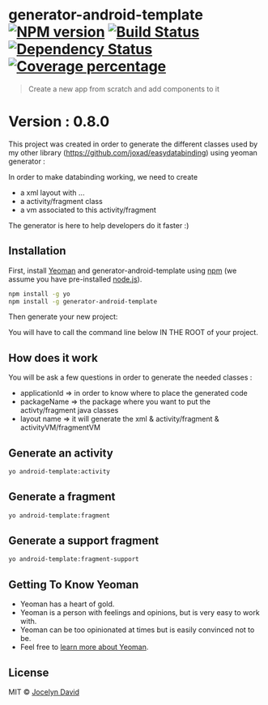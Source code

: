 # generator-android-template [![NPM version][npm-image]][npm-url] [![Build Status][travis-image]][travis-url] [![Dependency Status][daviddm-image]][daviddm-url] [![Coverage percentage][coveralls-image]][coveralls-url]
> Create a new app from scratch and add components to it


# Version : 0.8.0

This project was created in order to generate the different classes used by my other library (https://github.com/joxad/easydatabinding)  using yeoman generator :


In order to make databinding working, we need to create
- a xml layout with <layout> <data></data> ... </layout>
- a activity/fragment class
- a vm associated to this activity/fragment

The generator is here to help developers do it faster :)



## Installation

First, install [Yeoman](http://yeoman.io) and generator-android-template using [npm](https://www.npmjs.com/) (we assume you have pre-installed [node.js](https://nodejs.org/)).

```bash
npm install -g yo
npm install -g generator-android-template
```

Then generate your new project:

You will have to call the command line below IN THE ROOT of your project.

## How does it work

You will be ask a few questions in order to generate the needed classes :
- applicationId => in order to know where to place the generated code
- packageName => the package where you want to put the activty/fragment java classes
- layout name => it will generate the xml & activity/fragment & activityVM/fragmentVM  

## Generate an activity


```bash
yo android-template:activity
```

## Generate a fragment


```bash
yo android-template:fragment
```

## Generate a support fragment


```bash
yo android-template:fragment-support
```


## Getting To Know Yeoman

 * Yeoman has a heart of gold.
 * Yeoman is a person with feelings and opinions, but is very easy to work with.
 * Yeoman can be too opinionated at times but is easily convinced not to be.
 * Feel free to [learn more about Yeoman](http://yeoman.io/).

## License

MIT © [Jocelyn David](https://github.com/joxad/)


[npm-image]: https://badge.fury.io/js/generator-android-template.svg
[npm-url]: https://npmjs.org/package/generator-android-template
[travis-image]: https://travis-ci.org/joxad/generator-android-template.svg?branch=master
[travis-url]: https://travis-ci.org/joxad/generator-android-template
[daviddm-image]: https://david-dm.org/joxad/generator-android-template.svg?theme=shields.io
[daviddm-url]: https://david-dm.org/joxad/generator-android-template
[coveralls-image]: https://coveralls.io/repos/joxad/generator-android-template/badge.svg
[coveralls-url]: https://coveralls.io/r/joxad/generator-android-template
